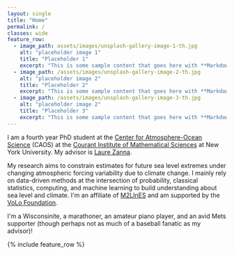 ```yaml
---
layout: single
title: "Home"
permalink: /
classes: wide
feature_row:
  - image_path: assets/images/unsplash-gallery-image-1-th.jpg
    alt: "placeholder image 1"
    title: "Placeholder 1"
    excerpt: "This is some sample content that goes here with **Markdown** formatting."
  - image_path: /assets/images/unsplash-gallery-image-2-th.jpg
    alt: "placeholder image 2"
    title: "Placeholder 2"
    excerpt: "This is some sample content that goes here with **Markdown** formatting."
  - image_path: /assets/images/unsplash-gallery-image-3-th.jpg
    alt: "placeholder image 2"
    title: "Placeholder 3"
    excerpt: "This is some sample content that goes here with **Markdown** formatting."
---
```


I am a fourth year PhD student at the [Center for Atmosphere-Ocean Science](https://caos.cims.nyu.edu/dynamic/) (CAOS) 
at the [Courant Institute of Mathematical Sciences](https://cims.nyu.edu/dynamic/) at New York University.
My advisor is [Laure Zanna](https://laurezanna.github.io).

My research aims to constrain estimates for future sea level extremes under changing atmospheric forcing
variability due to climate change. I mainly rely on data-driven methods at the intersection of probability, classical statistics, 
computing, and machine learning to build understanding about sea level and climate. I'm an affiliate of [M2LInES](https://m2lines.github.io/)
and am supported by the [VoLo Foundation](https://volofoundation.org/project/new-york-university-nyu/).

I'm a Wisconsinite, a marathoner, an amateur piano player, and an avid Mets supporter (though perhaps not as much of a baseball fanatic as my advisor)!

{% include feature_row %}
